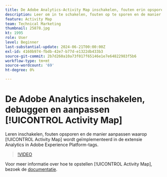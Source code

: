 ```yaml
---
title: De Adobe Analytics-Activity Map inschakelen, fouten erin opsporen en aanpassen
description: Leer om in te schakelen, fouten op te sporen en de manier aan te passen waarop Activity Map wordt geïmplementeerd in de extensie Analytics in Adobe Experience Platform-tags.
feature: Activity Map
team: Technical Marketing
thumbnail: 25878.jpg
kt: 1995
role: User
level: Beginner
last-substantial-update: 2024-06-21T00:00:00Z
exl-id: 4160b974-fbdb-42e7-b77d-e1322db433b3
source-git-commit: 2b7d260a10a73f017f65146e1e7e64822983f5b6
workflow-type: tm+mt
source-wordcount: '69'
ht-degree: 0%

---
```


# De Adobe Analytics inschakelen, debuggen en aanpassen [!UICONTROL Activity Map]

Leren inschakelen, fouten opsporen en de manier aanpassen waarop [!UICONTROL Activity Map] wordt geïmplementeerd in de extensie Analytics in Adobe Experience Platform-tags.

>[!VIDEO](https://video.tv.adobe.com/v/25878?quality=12&learn=on)

Voor meer informatie over hoe te opstellen [!UICONTROL Activity Map], bezoek de [documentatie](https://experienceleague.adobe.com/nl/docs/analytics/analyze/activity-map/getting-started/activitymap-enable).

